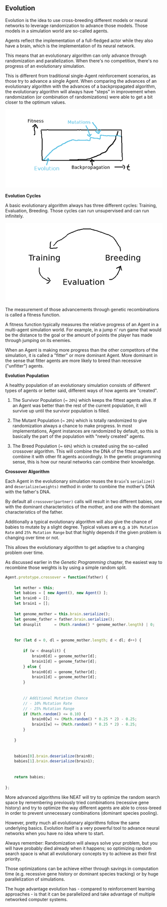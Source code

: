 
## Evolution

Evolution is the idea to use cross-breeding different models
or neural networks to leverage randomization to advance
those models. Those models in a simulation world are
so-called agents.

Agents reflect the implementation of a full-fledged actor
while they also have a brain, which is the implementation of
its neural network.

This means that an evolutionary algorithm can only advance
through randomization and parallelization. When there's no
competition, there's no progress of an evolutionary
simulation.

This is different from traditional single-Agent
reinforcement scenarios, as those try to advance a single
Agent. When comparing the advances of an evolutionary
algorithm with the advances of a backpropagated algorithm,
the evolutionary algorithm will always have "steps" in
improvement when randomization (or combination of
randomizations) were able to get a bit closer to the optimum
values.

![evolution-progress](./media/evolution-progress.png)



**Evolution Cycles**

A basic evolutionary algorithm always has three different
cycles: Training, Evaluation, Breeding. Those cycles can run
unsupervised and can run infinitely.

![evolution-cycles](./media/evolution-cycles.png)

The measurement of those advancements through genetic
recombinations is called a fitness function.

A fitness function typically measures the relative progress
of an Agent in a multi-agent simulation world. For example,
in a jump n' run game that would be the distance to the goal
or the amount of points the player has made through jumping
on its enemies.

When an Agent is making more progress than the other
competitors of the simulation, it is called a "fitter" or
more dominant Agent. More dominant in the sense that fitter
agents are more likely to breed than recessive ("unfitter")
agents.


**Evolution Population**

A healthy population of an evolutionary simulation consists
of different types of agents or better said, different ways
of how agents are "created".

1. The Survivor Population (~ `20%`) which keeps the fittest
   agents alive. If an Agent was better than the rest of the
   current population, it will survive up until the survivor
   population is filled.

2. The Mutant Population (~ `20%`) which is totally randomized
   to give randomization always a chance to make progress.
   In most implementations, Agent instances are randomized
   by default, so this is basically the part of the
   population with "newly created" agents.

3. The Breed Population (~ `60%`) which is created using the
   so-called crossover algorithm. This will combine the DNA
   of the fittest agents and combine it with other fit
   agents accordingly. In the genetic programming sense,
   this is how our neural networks can combine their
   knowledge.


**Crossover Algorithm**

Each Agent in the evolutionary simulation reuses the `Brain`'s
`serialize()` and `deserialize(weights)` method in order to
combine the mother's DNA with the father's DNA.

By default all `crossover(partner)` calls will result in two
different babies, one with the dominant characteristics of
the mother, and one with the dominant characteristics of the
father.

Additionally a typical evolutionary algorithm will also give
the chance of babies to mutate by a slight degree. Typical
values are e.g. a `10% Mutation Rate` and `25% Mutation Range`
but that highly depends if the given problem is changing over
time or not.

This allows the evolutionary algorithm to get adaptive to a
changing problem over time.

As discussed earlier in the *Genetic Programming* chapter,
the easiest way to recombine those weights is by using a
simple random split.

```javascript
Agent.prototype.crossover = function(father) {

	let mother = this;
	let babies = [ new Agent(), new Agent() ];
	let brain0 = [];
	let brain1 = [];

	let genome_mother = this.brain.serialize();
	let genome_father = father.brain.serialize();
	let dnasplit      = (Math.random() * genome_mother.length) | 0;


	for (let d = 0, dl = genome_mother.length; d < dl; d++) {

		if (w < dnasplit) {
			brain0[d] = genome_mother[d];
			brain1[d] = genome_father[d];
		} else {
			brain0[d] = genome_father[d];
			brain1[d] = genome_mother[d];
		}


		// Additional Mutation Chance
		// - 10% Mutation Rate
		// - 25% Mutation Range
		if (Math.random() <= 0.10) {
			brain0[w] += (Math.random() * 0.25 * 2) - 0.25;
			brain1[w] += (Math.random() * 0.25 * 2) - 0.25;
		}

	}


	babies[0].brain.deserialize(brain0);
	babies[1].brain.deserialize(brain1);


	return babies;

};
```

More advanced algorithms like NEAT will try to optimize the
random search space by remembering previously tried
combinations (recessive gene history) and try to optimize
the way different agents are able to cross-breed in order to
prevent unnecessary combinations (dominant species pooling).

However, pretty much all evolutionary algorithms follow the
same underlying basics. Evolution itself is a very powerful
tool to advance neural networks when you have no idea where
to start.

Always remember: Randomization will always solve your
problem, but you will have probably died already when it
happens; so optimizing random search space is what all
evolutionary concepts try to achieve as their first
priority.

Those optimizations can be achieve either through savings in
computation time (e.g. recessive gene history or dominant
species tracking) or by huge parallelization of simulations.

The huge advantage evolution has - compared to reinforcement
learning approaches - is that it can be parallelized and
take advantage of multiple networked computer systems.

